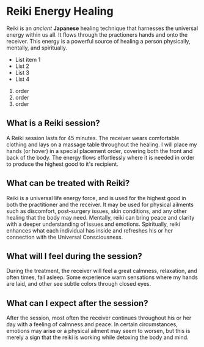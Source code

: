 # Reiki Energy Healing

Reiki is an *ancient* **Japanese** healing technique that harnesses the universal energy within us all. It flows through the practioners hands and onto the receiver. This energy is a powerful source of healing a person physically, mentally, and spiritually.

- List item 1
- List 2
- List 3
- List 4

1. order
2. order
3. order

## What is a Reiki session?

A Reiki session lasts for 45 minutes. The receiver wears comfortable clothing and lays on a massage table throughout the healing. I will place my hands (or hover) in a special placement order, covering both the front and back of the body. The energy flows effortlessly where it is needed in order to produce the highest good to it's recipient.

## What can be treated with Reiki?

Reiki is a universal life energy force, and is used for the highest good in both the practitioner and the receiver. It may be used for physical ailments such as discomfort, post-surgery issues, skin conditions, and any other healing that the body may need. Mentally, reiki can bring peace and clarity with a deeper understanding of issues and emotions. Spiritually, reiki enhances what each individual has inside and refreshes his or her connection with the Universal Consciousness.

## What will I feel during the session?

During the treatment, the receiver will feel a great calmness, relaxation, and often times, fall asleep. Some experience warm sensations where my hands are laid, and other see subtle colors through closed eyes.

## What can I expect after the session? 

After the session, most often the receiver continues throughout his or her day with a feeling of calmness and peace. In certain circumstances, emotions may arise or a physical ailment may seem to worsen, but this is merely a sign that the reiki is working while detoxing the body and mind.
